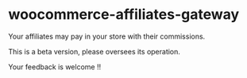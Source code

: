 # woocommerce-affiliates-gateway
Your affiliates may pay in your store with their commissions.

This is a beta version, please oversees its operation.

Your feedback is welcome !!

